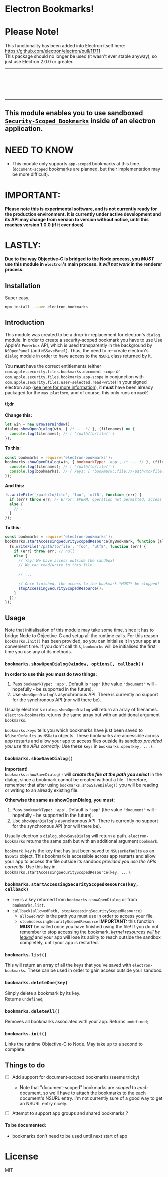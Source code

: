 # Electron Bookmarks!

# Please Note!

This functionality has been added into Electron itself here: https://github.com/electron/electron/pull/11711  
This package should no longer be used (it wasn't ever stable anyway), so just use Electron 2.0.0 or greater.

---

<br />
<br />
<br />
<br />

---

## This module enables you to use sandboxed [`Security-Scoped Bookmarks`](https://developer.apple.com/library/content/documentation/Miscellaneous/Reference/EntitlementKeyReference/Chapters/EnablingAppSandbox.html#//apple_ref/doc/uid/TP40011195-CH4-SW18) inside of an electron application.

# NEED TO KNOW
* This module only supports `app-scoped` bookmarks at this time. (`document-scoped` bookmarks are planned, but their implementation may be more difficult).

# IMPORTANT:
**Please note this is experimental software, and is not currently ready for the production environment. It is currently under active development and its API may change from version to version without notice, until this reaches version 1.0.0 (if it ever does)**

# LASTLY:
**Due to the way Objective-C is bridged to the Node process, you *MUST* use this module in `electron`'s main process. It _will not work_ in the renderer process.**

## Installation

Super easy.
```bash
npm install --save electron-bookmarks
```

## Introduction

This module was created to be a drop-in-replacement for electron's `dialog` module. In order to create a security-scoped bookmark you have to use Use Apple's `Powerbox` API, which is used transparently in the background by `NSOpenPanel` (and `NSSavePanel`). Thus, the need to re-create electron's `dialog` module in order to have access to the `NSURL` class returned by it.

You **must** have the correct entitlements (either `com.apple.security.files.bookmarks.document-scope` or `com.apple.security.files.bookmarks.app-scope` in conjunction with `com.apple.security.files.user-selected.read-write`) in your signed electron app ([see here for more information](https://github.com/electron-userland/electron-osx-sign/wiki/3.-App-Sandbox-and-Entitlements)), it **must** have been already packaged for the `mas platform`, and of course, this only runs on `macOS`.

#### tl;dr

**Change this:**
```javascript
let win = new BrowserWindow();
dialog.showOpenDialog(win, { /* ... */ }, (filenames) => {
  console.log(filenames); // [ '/path/to/file/' ]
});
```

**To this:**
```javascript
const bookmarks = require('electron-bookmarks');
bookmarks.showOpenDialog(win, { bookmarkType: 'app', /* ... */ }, (filenames, bookmarks) => {
  console.log(filenames); // [ '/path/to/file/' ]
  console.log(bookmarks); // { keys: [ 'bookmark::file:///path/to/file/' ], ... }
});
```

**And this:**
```javascript
fs.writeFile('/path/to/file', 'foo', 'utf8', function (err) {
  if (err) throw err; // Error: EPERM: operation not permitted, access '/path/to/file'
  else {
    // ...
  }
});
```


**To this:**
```javascript
const bookmarks = require('electron-bookmarks');
bookmarks.startAccessingSecurityScopedResource(myBookmark, function (allowedPath, stopAccessingSecurityScopedResource) {
  fs.writeFile('/path/to/file', 'foo', 'utf8', function (err) {
    if (err) throw err; // null
    else {
      // Yay! We have access outside the sandbox!
      // We can read/write to this file.
      
      // ...
      
      // Once finished, the access to the bookmark *MUST* be stopped!
      stopAccessingSecurityScopedResource(); 
    }
  });
});
```

## Usage

Note that initialisation of this module may take some time, since it has to bridge Node to Objective-C and setup all the runtime calls. For this reason `bookmarks.init()` has been provided, so you can initialise it in your app at a convenient time. If you don't call this, `bookmarks` will be initialised the first time you use any of its methods.

### `bookmarks.showOpenDialog(window, options[, callback])`

**In order to use this you must do two things:** 
1. Pass `bookmarkType: 'app'`. Default is `"app"` (the value `"document"` will - hopefully - be supported in the future).
2. Use `showOpenDialog`'s asynchronous API. There is currently no support for the synchronous API (nor will there be).

Usually electron's `dialog.showOpenDialog` will return an array of filenames. `electron-bookmarks` returns the same array but with an additional argument `bookmarks`.

`bookmarks.keys` tells you which bookmarks have just been saved to `NSUserDefaults` as `NSData` objects. These bookmarks are accessible across app restarts and allow your app to access files outside its sandbox _provided you use the APIs correctly_. Use these `keys` in `bookmarks.open(key, ...)`.


### `bookmarks.showSaveDialog()`

**Important!**  
`bookmarks.showSaveDialog()` will **_create the file at the path you select_** in the dialog, since a bookmark cannot be created without a file. Therefore, remember that after using `bookmarks.showSaveDialog()` you will be reading or writing to an already existing file.

**Otherwise the same as showOpenDialog, you must:** 
1. Pass `bookmarkType: 'app'`. Default is `"app"` (the value `"document"` will - hopefully - be supported in the future).
2. Use `showOpenDialog`'s asynchronous API. There is currently no support for the synchronous API (nor will there be).

Usually electron's `dialog.showSaveDialog` will return a path. `electron-bookmarks` returns the same path but with an additional argument `bookmark`.

`bookmark.key` is the key that has just been saved to `NSUserDefaults` as an `NSData` object. This bookmark is accessible across app restarts and allow your app to access the file outside its sandbox _provided you use the APIs correctly_. Use this `key` in `bookmarks.startAccessingSecurityScopedResource(key, ...)`.

### `bookmarks.startAccessingSecurityScopedResource(key, callback)`

* `key` is a key returned from `bookmarks.showOpenDialog` or from `bookmarks.list`.
* `callback(allowedPath, stopAccessingSecurityScopedResource)`
  * `allowedPath` is the path you must use in order to access your file.
  * `stopAccessingSecurityScopedResource` **IMPORTANT:** this function **MUST** be called once you have finished using the file! If you do not remember to stop accessing the bookmark, _[kernel resources will be leaked](https://developer.apple.com/reference/foundation/nsurl/1417051-startaccessingsecurityscopedreso?language=objc)_ and your app will lose its ability to reach outside the sandbox completely, until your app is restarted.

### `bookmarks.list()`

This will return an array of all the keys that you've saved with `electron-bookmarks`. These can be used in order to gain access outside your sandbox.

### `bookmarks.deleteOne(key)`

Simply delete a bookmark by its key.  
Returns `undefined`;

### `bookmarks.deleteAll()`

Removes all bookmarks associated with your app.
Returns `undefined`;

### `bookmarks.init()`

Links the runtime Objective-C to Node. May take up to a second to complete.

## Things to do

- [ ] Add support for document-scoped bookmarks (seems tricky)
  -  Note that "document-scoped" bookmarks are *scoped* to *each* document, so we'll have to attach the bookmarks to the each document's NSURL entry. I'm not currently sure of a good way to get an NSURL entry nicely.
- [ ] Attempt to support app groups and shared bookmarks ?


#### To be documented: 
- bookmarks don't need to be used until next start of app


# License

MIT
